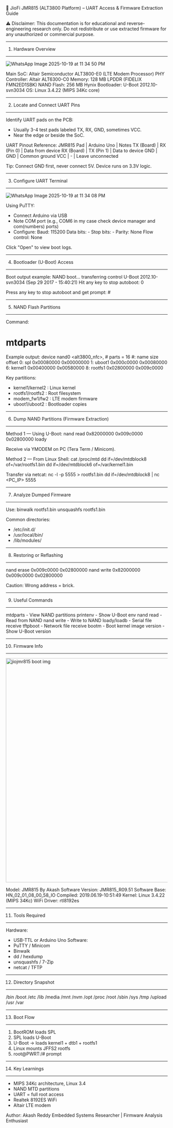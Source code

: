 🔧 JioFi JMR815 (ALT3800 Platform) – UART Access & Firmware Extraction Guide

⚠️ Disclaimer:
This documentation is for educational and reverse-engineering research only.
Do not redistribute or use extracted firmware for any unauthorized or commercial purpose.

-----------------------------------------------------------
1. Hardware Overview
-----------------------------------------------------------
![WhatsApp Image 2025-10-19 at 11 34 50 PM](https://github.com/user-attachments/assets/c14b0aa8-aa41-4e66-afbc-1f1f0d9a76b7)


Main SoC: Altair Semiconductor ALT3800-E0 (LTE Modem Processor)
PHY Controller: Altair ALT6300-C0
Memory: 128 MB LPDDR (FIDELIX FMN2ED1SBK)
NAND Flash: 256 MB Hynix
Bootloader: U-Boot 2012.10-svn3034
OS: Linux 3.4.22 (MIPS 34Kc core)

-----------------------------------------------------------
2. Locate and Connect UART Pins
-----------------------------------------------------------
Identify UART pads on the PCB:
- Usually 3-4 test pads labeled TX, RX, GND, sometimes VCC.
- Near the edge or beside the SoC.

UART Pinout Reference:
JMR815 Pad   | Arduino Uno | Notes
TX (Board)   | RX (Pin 0)  | Data from device
RX (Board)   | TX (Pin 1)  | Data to device
GND          | GND         | Common ground
VCC          | -           | Leave unconnected

Tip: Connect GND first, never connect 5V. Device runs on 3.3V logic.

-----------------------------------------------------------
3. Configure UART Terminal
-----------------------------------------------------------

![WhatsApp Image 2025-10-19 at 11 34 08 PM](https://github.com/user-attachments/assets/00a03824-8ee7-43e0-8b54-39d42f964688)


Using PuTTY:
- Connect Arduino via USB
- Note COM port (e.g., COM6 in my case check device manager and com(numbers) ports)
- Configure:
  Baud: 115200
  Data bits: -
  Stop bits: -
  Parity: None
  Flow control: None

Click "Open" to view boot logs.

-----------------------------------------------------------
4. Bootloader (U-Boot) Access
-----------------------------------------------------------
Boot output example:
NAND boot... transferring control
U-Boot 2012.10-svn3034 (Sep 29 2017 - 15:40:21)
Hit any key to stop autoboot: 0

Press any key to stop autoboot and get prompt: #

-----------------------------------------------------------
5. NAND Flash Partitions
-----------------------------------------------------------
Command:
  # mtdparts

Example output:
device nand0 <alt3800_nfc>, # parts = 16
 #: name      size       offset
 0: spl       0x00080000 0x00000000
 1: uboot1    0x000c0000 0x00080000
 6: kernel1   0x00400000 0x00580000
 8: rootfs1   0x02800000 0x009c0000

Key partitions:
- kernel1/kernel2 : Linux kernel
- rootfs1/rootfs2 : Root filesystem
- modem_fw1/fw2   : LTE modem firmware
- uboot1/uboot2   : Bootloader copies

-----------------------------------------------------------
6. Dump NAND Partitions (Firmware Extraction)
-----------------------------------------------------------
Method 1 — Using U-Boot:
nand read 0x82000000 0x009c0000 0x02800000
loady

Receive via YMODEM on PC (Tera Term / Minicom).

Method 2 — From Linux Shell:
cat /proc/mtd
dd if=/dev/mtdblock8 of=/var/rootfs1.bin
dd if=/dev/mtdblock6 of=/var/kernel1.bin

Transfer via netcat:
nc -l -p 5555 > rootfs1.bin
dd if=/dev/mtdblock8 | nc <PC_IP> 5555

-----------------------------------------------------------
7. Analyze Dumped Firmware
-----------------------------------------------------------
Use:
binwalk rootfs1.bin
unsquashfs rootfs1.bin

Common directories:
- /etc/init.d/
- /usr/local/bin/
- /lib/modules/

-----------------------------------------------------------
8. Restoring or Reflashing
-----------------------------------------------------------
nand erase 0x009c0000 0x02800000
nand write 0x82000000 0x009c0000 0x02800000

Caution: Wrong address = brick.

-----------------------------------------------------------
9. Useful Commands
-----------------------------------------------------------
mtdparts     - View NAND partitions
printenv     - Show U-Boot env
nand read    - Read from NAND
nand write   - Write to NAND
loady/loadb  - Serial file receive
tftpboot     - Network file receive
bootm        - Boot kernel image
version      - Show U-Boot version

-----------------------------------------------------------
10. Firmware Info
-----------------------------------------------------------
<img width="1346" height="698" alt="jiojmr815 boot img" src="https://github.com/user-attachments/assets/7cffdc06-357f-484a-8847-64e2e0d2bf72" />

Model: JMR815 By Akash
Software Version: JMR815_R09.51
Software Base: HN_02_01_08_00_58_IO
Compiled: 2019.06.19-10:51:49
Kernel: Linux 3.4.22 (MIPS 34Kc)
WiFi Driver: rtl8192es

-----------------------------------------------------------
11. Tools Required
-----------------------------------------------------------
Hardware:
- USB-TTL or Arduino Uno
Software:
- PuTTY / Minicom
- Binwalk
- dd / hexdump
- unsquashfs / 7-Zip
- netcat / TFTP

-----------------------------------------------------------
12. Directory Snapshot
-----------------------------------------------------------
/bin
/boot
/etc
/lib
/media
/mnt
/nvm
/opt
/proc
/root
/sbin
/sys
/tmp
/upload
/usr
/var

-----------------------------------------------------------
13. Boot Flow
-----------------------------------------------------------
1. BootROM loads SPL
2. SPL loads U-Boot
3. U-Boot → loads kernel1 + dtb1 + rootfs1
4. Linux mounts JFFS2 rootfs
5. root@PWRT:/# prompt

-----------------------------------------------------------
14. Key Learnings
-----------------------------------------------------------
- MIPS 34Kc architecture, Linux 3.4
- NAND MTD partitions
- UART = full root access
- Realtek 8192ES WiFi
- Altair LTE modem


Author: Akash Reddy
Embedded Systems Researcher | Firmware Analysis Enthusiast
